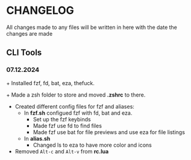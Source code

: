 # CHANGELOG
All changes made to any files will be written in here with the date the changes are made

## CLI Tools
### 07.12.2024

\+ Installed fzf, fd, bat, eza, thefuck.

\+ Made a zsh folder to store and moved **.zshrc** to there.

* Created different config files for fzf and aliases:
    * In **fzf.sh** configued fzf with fd, bat and eza.
        * Set up the fzf keybinds
        * Made fzf use fd to find files
        * Made fzf use bat for file previews and use eza for file listings
    * In **alias.sh**
        * Changed ls to eza to have more color and icons
* Removed `Alt-c` and `Alt-v` from **rc.lua**

